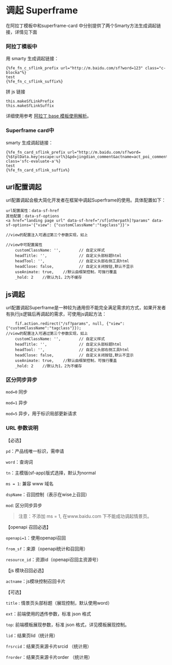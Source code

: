 # 调起 Superframe

在阿拉丁模板中和superframe-card 中分别提供了两个Smarty方法生成调起链接，详情见下面

### 阿拉丁模板中

用 smarty 生成调起链接：
```
{%fe_fn_c_sflink_prefix url="http://m.baidu.com/sf?word=123" class="c-blocka"%}
test
{%fe_fn_c_sflink_suffix%}
```
拼 js 链接

```
this.makeSfLinkPrefix
this.makeSfLinkSuffix
```
详细使用参考 [阿拉丁 base 模板使用解析](http://sfe.baidu.com/#/%E9%98%BF%E6%8B%89%E4%B8%81/%E6%97%A0%E7%BA%BF%E7%BD%91%E9%A1%B5%E6%90%9C%E7%B4%A2/%E5%BC%80%E5%8F%91%E6%8C%87%E5%AF%BC/base%E6%A8%A1%E6%9D%BF%E4%BD%BF%E7%94%A8%E8%A7%A3%E6%9E%90)。

### Superframe card中

smarty 生成调起链接：
```
{%fe_fn_card_sflink_prefix url="http://m.baidu.com/sf?word={%$tplData.key|escape:url%}&pd=jingdian_comment&actname=act_poi_comments&title=" class='sfc-evaluate-a'%}
test
{%fe_fn_card_sflink_suffix%}
```

## url配置调起

url配置调起会极大简化开发者在框架中调起Superframe的使用。具体配置如下：

```
url配置属性：data-sf-href
其他配置：data-sf-options
<a href="landing page url" data-sf-href="/sf[otherpath]?params" data-sf-options='{"view": {"customClassName":"tagclass"}}'>

//view的配置注入可通过第三个参数实现，如上

//view中可配置属性
    customClassName: '',        // 自定义样式
    headTitle: '',              // 自定义头部标题html
    headTool: '',               // 自定义头部右侧工具html
    headClose: false,           // 自定义关闭按钮,默认不显示
    useAnimate: true,    //默认由框架控制，可强行覆盖
    _hold: 2    //默认为1，2为不缓存

```


## js调起

url配置调起Superframe是一种较为通用但不能完全满足需求的方式，如果开发者有执行js逻辑后再调起的需求，可使用js调起方法：

```
    fif.action.redirect("/sf?params", null, {"view":{"customClassName":"tagclass"}});
//view的配置注入可通过第三个参数实现，如上
    customClassName: '',        // 自定义样式
    headTitle: '',              // 自定义头部标题html
    headTool: '',               // 自定义头部右侧工具html
    headClose: false,           // 自定义关闭按钮,默认不显示
    useAnimate: true,    //默认由框架控制，可强行覆盖
    _hold: 2    //默认为1，2为不缓存

```

### 区分同步异步

`mod=0` 同步

`mod=1` 异步

`mod=5` 异步，用于标识局部更新请求

### URL 参数说明

【必选】

`pd`：产品线唯一标识，需申请

`word`：查询词

`tn`：主模版(sf-app)版式选择，默认为normal

`ms = 1`: 兼容 www 域名

`dspName`：召回控制（表示在wise上召回）

`mod`: 区分同步异步

> 注意：不添加 ms = 1, 在www.baidu.com 下不能成功调起情景页。

【openapi 召回必选】

`openapi=1`：使用openapi召回

`from_sf`：来源（openapi统计和召回用）

`resource_id`：资源id（openapi召回主资源号）

【js 模块召回必选】

`actname`：js模块控制召回卡片

【可选】

`title` : 情景页头部标题（展现控制，默认使用word）

`ext`：前端使用的透传参数，标准 json 格式

`top`: 前端模板展现参数，标准 json 格式，详见模板展现控制。

`lid`：结果页lid（统计用）

`frsrcid`：结果页来源卡片srcid （统计用）

`frorder`：结果页来源卡片order （统计用）
